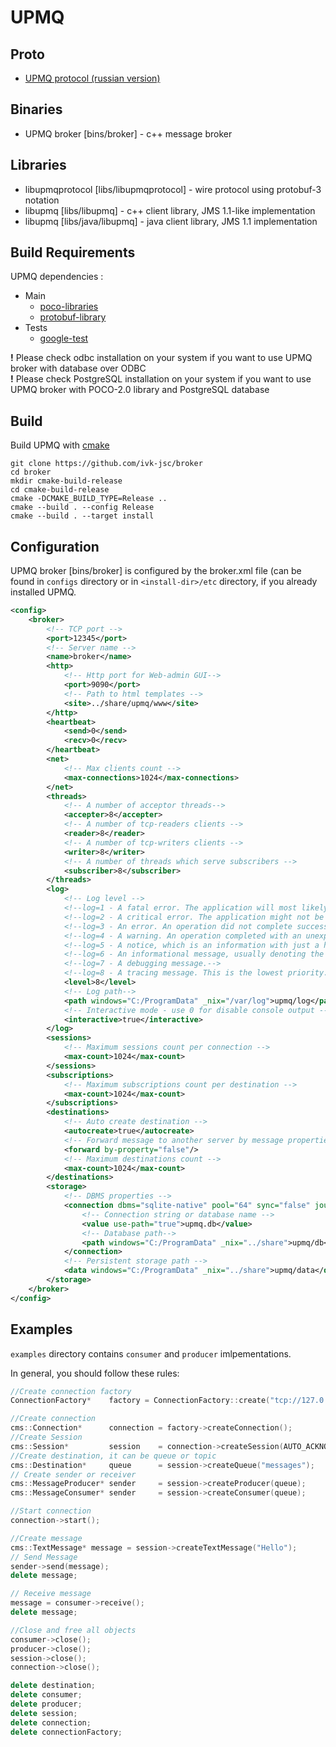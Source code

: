 # UPMQ

## Proto
* [UPMQ protocol (russian version)](https://github.com/ivk-jsc/broker/wiki/UPMQ.proto-%5BRU%5D) 

## Binaries
* UPMQ broker [bins/broker] - c++ message broker

## Libraries
* libupmqprotocol [libs/libupmqprotocol] - wire protocol using protobuf-3 notation
* libupmq [libs/libupmq] - c++ client library, JMS 1.1-like implementation
* libupmq [libs/java/libupmq] - java client library, JMS 1.1 implementation

## Build Requirements

UPMQ dependencies :
* Main 
  * [poco-libraries](https://github.com/pocoproject/poco)
  * [protobuf-library](https://github.com/protocolbuffers/protobuf)
* Tests
  * [google-test](https://github.com/google/googletest) 

**!** Please check odbc installation on your system if you want to use UPMQ broker with database over ODBC  
**!** Please check PostgreSQL installation on your system if you want to use UPMQ broker with POCO-2.0 library and PostgreSQL database   

## Build

Build UPMQ with [cmake](https://cmake.org)

```shell
git clone https://github.com/ivk-jsc/broker
cd broker
mkdir cmake-build-release
cd cmake-build-release
cmake -DCMAKE_BUILD_TYPE=Release ..
cmake --build . --config Release
cmake --build . --target install
```

## Configuration

UPMQ broker [bins/broker] is configured by the broker.xml file (can be found in ```configs``` directory or in ```<install-dir>/etc``` directory, if you already installed UPMQ.

```xml
<config>
    <broker>
        <!-- TCP port -->
        <port>12345</port>
        <!-- Server name -->
        <name>broker</name>
        <http>
            <!-- Http port for Web-admin GUI-->
            <port>9090</port>
            <!-- Path to html templates -->
            <site>../share/upmq/www</site> 
        </http>
        <heartbeat>
            <send>0</send>
            <recv>0</recv>
        </heartbeat>
        <net>
            <!-- Max clients count -->
            <max-connections>1024</max-connections> 
        </net>
        <threads>
            <!-- A number of acceptor threads-->
            <accepter>8</accepter>
            <!-- A number of tcp-readers clients -->
            <reader>8</reader>
            <!-- A number of tcp-writers clients -->
            <writer>8</writer>
            <!-- A number of threads which serve subscribers -->
            <subscriber>8</subscriber>
        </threads>
        <log>
            <!-- Log level -->
            <!--log=1 - A fatal error. The application will most likely terminate. This is the highest priority.-->
            <!--log=2 - A critical error. The application might not be able to continue running successfully.-->
            <!--log=3 - An error. An operation did not complete successfully, but the application as a whole is not affected.-->
            <!--log=4 - A warning. An operation completed with an unexpected result.-->
            <!--log=5 - A notice, which is an information with just a higher priority.-->
            <!--log=6 - An informational message, usually denoting the successful completion of an operation.-->
            <!--log=7 - A debugging message.-->
            <!--log=8 - A tracing message. This is the lowest priority.-->
            <level>8</level>
            <!-- Log path-->
            <path windows="C:/ProgramData" _nix="/var/log">upmq/log</path>
            <!-- Interactive mode - use 0 for disable console output -->
            <interactive>true</interactive>
        </log>
		<sessions>
		    <!-- Maximum sessions count per connection -->
            <max-count>1024</max-count>
        </sessions>
        <subscriptions>
		    <!-- Maximum subscriptions count per destination -->
            <max-count>1024</max-count>
        </subscriptions>
        <destinations>
            <!-- Auto create destination -->
            <autocreate>true</autocreate>
            <!-- Forward message to another server by message properties -->
            <forward by-property="false"/>
			<!-- Maximum destinations count -->
			<max-count>1024</max-count>
        </destinations>
        <storage>
            <!-- DBMS properties -->
            <connection dbms="sqlite-native" pool="64" sync="false" journal-mode="WAL">
                <!-- Connection string or database name -->
                <value use-path="true">upmq.db</value>
                <!-- Database path-->
                <path windows="C:/ProgramData" _nix="../share">upmq/db</path>
            </connection>
            <!-- Persistent storage path -->
            <data windows="C:/ProgramData" _nix="../share">upmq/data</data>
        </storage>
    </broker>
</config>
```

## Examples

```examples``` directory contains ```consumer``` and ```producer``` imlpementations.

In general, you should follow these rules:

```cpp
//Create connection factory
ConnectionFactory*    factory = ConnectionFactory::create("tcp://127.0.0.1:12345");

//Create connection
cms::Connection*      connection = factory->createConnection();
//Create Session
cms::Session*         session    = connection->createSession(AUTO_ACKNOWLEDGE);
//Create destination, it can be queue or topic
cms::Destination*     queue      = session->createQueue("messages");
// Create sender or receiver
cms::MessageProducer* sender     = session->createProducer(queue);
cms::MessageConsumer* sender     = session->createConsumer(queue);

//Start connection
connection->start();

//Create message
cms::TextMessage* message = session->createTextMessage("Hello");
// Send Message
sender->send(message);
delete message;

// Receive message
message = consumer->receive();
delete message;

//Close and free all objects
consumer->close();
producer->close();
session->close();
connection->close();

delete destination;
delete consumer;
delete producer;
delete session;
delete connection;
delete connectionFactory;
```
